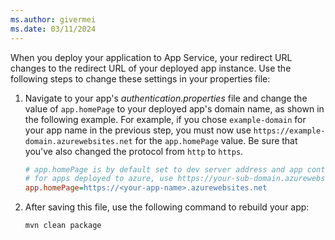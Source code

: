 ```yaml
---
ms.author: givermei
ms.date: 03/11/2024
---
```


When you deploy your application to App Service, your redirect URL changes to the redirect URL of your deployed app instance. Use the following steps to change these settings in your properties file:

1. Navigate to your app's *authentication.properties* file and change the value of `app.homePage` to your deployed app's domain name, as shown in the following example. For example, if you chose `example-domain` for your app name in the previous step, you must now use `https://example-domain.azurewebsites.net` for the `app.homePage` value. Be sure that you've also changed the protocol from `http` to `https`.

   ```ini
   # app.homePage is by default set to dev server address and app context path on the server
   # for apps deployed to azure, use https://your-sub-domain.azurewebsites.net
   app.homePage=https://<your-app-name>.azurewebsites.net
   ```

1. After saving this file, use the following command to rebuild your app:

   ```bash
   mvn clean package
   ```
